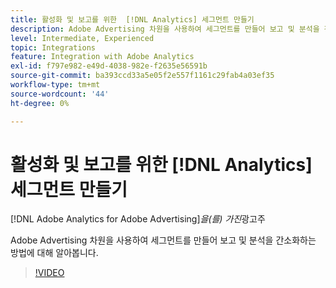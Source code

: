 ```yaml
---
title: 활성화 및 보고를 위한  [!DNL Analytics] 세그먼트 만들기
description: Adobe Advertising 차원을 사용하여 세그먼트를 만들어 보고 및 분석을 간소화하는 방법에 대해 알아봅니다.
level: Intermediate, Experienced
topic: Integrations
feature: Integration with Adobe Analytics
exl-id: f797e982-e49d-4038-982e-f2635e56591b
source-git-commit: ba393ccd33a5e05f2e557f1161c29fab4a03ef35
workflow-type: tm+mt
source-wordcount: '44'
ht-degree: 0%

---
```


# 활성화 및 보고를 위한 [!DNL Analytics] 세그먼트 만들기

[!DNL Adobe Analytics for Adobe Advertising]*을(를) 가진*&#x200B;광고주

Adobe Advertising 차원을 사용하여 세그먼트를 만들어 보고 및 분석을 간소화하는 방법에 대해 알아봅니다.

>[!VIDEO](https://video.tv.adobe.com/v/33916)
